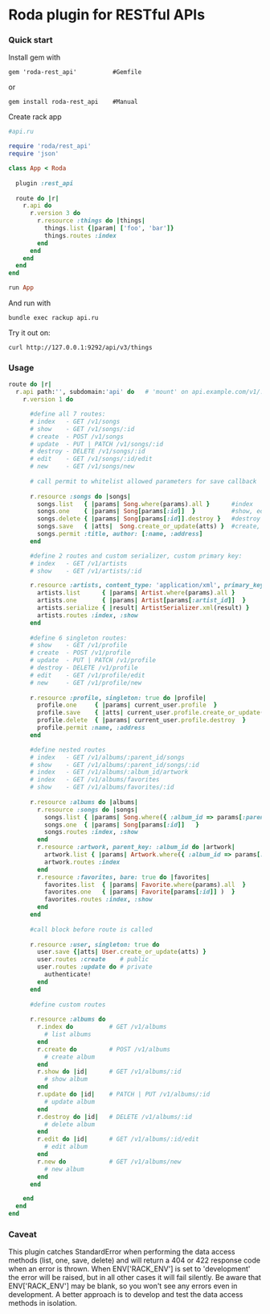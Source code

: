 Roda plugin for RESTful APIs
=============

### Quick start

Install gem with

    gem 'roda-rest_api'          #Gemfile

or

    gem install roda-rest_api    #Manual

Create rack app 

```ruby
#api.ru

require 'roda/rest_api'
require 'json'

class App < Roda
  
  plugin :rest_api
  
  route do |r|
    r.api do
      r.version 3 do
        r.resource :things do |things|
          things.list {|param| ['foo', 'bar']}
          things.routes :index
        end
      end
    end
  end
end

run App
```
    
And run with

    bundle exec rackup api.ru

Try it out on:

    curl http://127.0.0.1:9292/api/v3/things


### Usage

```ruby
route do |r|
  r.api path:'', subdomain:'api' do   # 'mount' on api.example.com/v1/...
    r.version 1 do

      #define all 7 routes:
      # index   - GET /v1/songs
      # show    - GET /v1/songs/:id
      # create  - POST /v1/songs
      # update  - PUT | PATCH /v1/songs/:id
      # destroy - DELETE /v1/songs/:id
      # edit    - GET /v1/songs/:id/edit
      # new     - GET /v1/songs/new
      
      # call permit to whitelist allowed parameters for save callback
      
      r.resource :songs do |songs|
        songs.list   { |params| Song.where(params).all }      #index
        songs.one    { |params| Song[params[:id]]  }          #show, edit, new
        songs.delete { |params| Song[params[:id]].destroy }   #destroy
        songs.save   { |atts|  Song.create_or_update(atts) }  #create, update
        songs.permit :title, author: [:name, :address]
      end

      #define 2 routes and custom serializer, custom primary key:
      # index   - GET /v1/artists
      # show    - GET /v1/artists/:id

      r.resource :artists, content_type: 'application/xml', primary_key: :artist_id do |artists|
        artists.list      { |params| Artist.where(params).all }
        artists.one       { |params| Artist[params[:artist_id]]  }
        artists.serialize { |result| ArtistSerializer.xml(result) }
        artists.routes :index, :show
      end
      
      #define 6 singleton routes:
      # show    - GET /v1/profile
      # create  - POST /v1/profile
      # update  - PUT | PATCH /v1/profile
      # destroy - DELETE /v1/profile
      # edit    - GET /v1/profile/edit
      # new     - GET /v1/profile/new
      
      r.resource :profile, singleton: true do |profile|
        profile.one     { |params| current_user.profile  }                      #show, edit, new
        profile.save    { |atts| current_user.profile.create_or_update(atts)  } #create, update
        profile.delete  { |params| current_user.profile.destroy  }              #destroy
        profile.permit :name, :address
      end

      #define nested routes
      # index   - GET /v1/albums/:parent_id/songs
      # show    - GET /v1/albums/:parent_id/songs/:id
      # index   - GET /v1/albums/:album_id/artwork
      # index   - GET /v1/albums/favorites
      # show    - GET /v1/albums/favorites/:id
      
      r.resource :albums do |albums|
        r.resource :songs do |songs|
          songs.list { |params| Song.where({ :album_id => params[:parent_id] }) }
          songs.one  { |params| Song[params[:id]] 	}
          songs.routes :index, :show
        end
        r.resource :artwork, parent_key: :album_id do |artwork|
          artwork.list { |params| Artwork.where({ :album_id => params[:album_id] }).all }
          artwork.routes :index
        end
        r.resource :favorites, bare: true do |favorites|
          favorites.list  { |params| Favorite.where(params).all  }
          favorites.one   { |params| Favorite[params[:id]] )  }
          favorites.routes :index, :show
        end
      end
      
      #call block before route is called
      
      r.resource :user, singleton: true do
        user.save {|atts| User.create_or_update(atts) }
        user.routes :create    # public
        user.routes :update do # private
          authenticate!
        end
      end
      
      #define custom routes
      
      r.resource :albums do
        r.index do          # GET /v1/albums
          # list albums
        end
        r.create do         # POST /v1/albums
          # create album
        end
        r.show do |id|      # GET /v1/albums/:id
          # show album
        end
        r.update do |id|    # PATCH | PUT /v1/albums/:id
          # update album
        end
        r.destroy do |id|   # DELETE /v1/albums/:id
          # delete album
        end
        r.edit do |id|      # GET /v1/albums/:id/edit
          # edit album
        end
        r.new do            # GET /v1/albums/new
          # new album
        end
      end

    end
  end
end
```

### Caveat

This plugin catches StandardError when performing the data access methods (list, one, save, delete) and will return a 404 or 422 response code when an error is thrown. When ENV['RACK_ENV'] is set to 'development' the error will be raised, but in all other cases it will fail silently. Be aware that ENV['RACK_ENV'] may be blank, so you won't see any errors even in development. A better approach is to develop and test the data access methods in isolation.